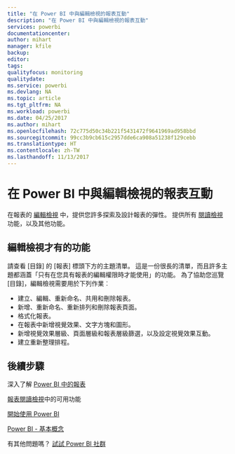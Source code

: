 ```yaml
---
title: "在 Power BI 中與編輯檢視的報表互動"
description: "在 Power BI 中與編輯檢視的報表互動"
services: powerbi
documentationcenter: 
author: mihart
manager: kfile
backup: 
editor: 
tags: 
qualityfocus: monitoring
qualitydate: 
ms.service: powerbi
ms.devlang: NA
ms.topic: article
ms.tgt_pltfrm: NA
ms.workload: powerbi
ms.date: 04/25/2017
ms.author: mihart
ms.openlocfilehash: 72c775d50c34b221f5431472f9641969ad958bbd
ms.sourcegitcommit: 99cc3b9cb615c2957dde6ca908a51238f129cebb
ms.translationtype: HT
ms.contentlocale: zh-TW
ms.lasthandoff: 11/13/2017
---
```

# <a name="interact-with-a-report-in-editing-view-in-power-bi"></a>在 Power BI 中與編輯檢視的報表互動
在報表的 [編輯檢視](service-reading-view-and-editing-view.md) 中，提供您許多探索及設計報表的彈性。 提供所有 [閱讀檢視](service-interact-with-a-report-in-reading-view.md) 功能，以及其他功能。

## <a name="functionality-only-available-in-editing-view"></a>編輯檢視才有的功能
請查看 [目錄] 的 [報表] 標頭下方的主題清單。 這是一份很長的清單，而且許多主題都涵蓋「只有在您具有報表的編輯權限時才能使用」的功能。  為了協助您巡覽 [目錄]，編輯檢視需要用於下列作業︰

* 建立、編輯、重新命名、共用和刪除報表。
* 新增、重新命名、重新排列和刪除報表頁面。
* 格式化報表。
* 在報表中新增視覺效果、文字方塊和圖形。
* 新增視覺效果層級、頁面層級和報表層級篩選，以及設定視覺效果互動。
* 建立重新整理排程。

## <a name="next-steps"></a>後續步驟
深入了解 [Power BI 中的報表](service-reports.md)

[報表閱讀檢視](service-interact-with-a-report-in-reading-view.md)中的可用功能

[開始使用 Power BI](service-get-started.md)

[Power BI - 基本概念](service-basic-concepts.md)

有其他問題嗎？ [試試 Power BI 社群](http://community.powerbi.com/)

